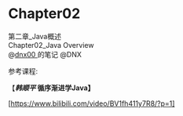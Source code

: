# Chapter02
第二章_Java概述  
Chapter02_Java Overview  
@[dnx00  ](https://github.com/dnx00)的笔记
@DNX  

参考课程:

【***韩顺平* 循序渐进学Java】**

[https://www.bilibili.com/video/BV1fh411y7R8/?p=1]
